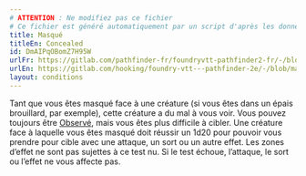 ```yaml
---
# ATTENTION : Ne modifiez pas ce fichier
# Ce fichier est généré automatiquement par un script d'après les données du module Foundry VTT officiel et de sa traduction
title: Masqué
titleEn: Concealed
id: DmAIPqOBomZ7H95W
urlFr: https://gitlab.com/pathfinder-fr/foundryvtt-pathfinder2-fr/-/blob/master/data/conditionitems/DmAIPqOBomZ7H95W.htm
urlEn: https://gitlab.com/hooking/foundry-vtt---pathfinder-2e/-/blob/master/packs/data/conditionitems.db/concealed.json
layout: conditions
---
```

Tant que vous êtes masqué face à une créature (si vous êtes dans un épais brouillard, par exemple), cette créature a du mal à vous voir. Vous pouvez toujours être [Observé](observé.md), mais vous êtes plus difficile à cibler. Une créature face à laquelle vous êtes masqué doit réussir un  <a class="inline-roll roll" title="test nu DD 5" data-mode="roll" data-flavor="test nu DD 5" data-formula="1d20"><i class="fas fa-dice-d20"></i> 1d20</a> pour pouvoir vous prendre pour cible avec une attaque, un sort ou un autre effet. Les zones d’effet ne sont pas sujettes à ce test nu. Si le test échoue, l’attaque, le sort ou l’effet ne vous affecte pas.

